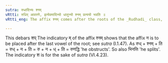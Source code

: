 ```yaml
---
sutra: रुधादिभ्यः श्नम्
vRtti: रुधिर् आवरणे, इत्येवमादिभ्यो धातुभ्यो श्नम् प्रत्ययो भवति ॥
vRtti_eng: The affix श्नम् comes after the roots of the _Rudhadi_ class, in denoting an agent when a _sarvadhatuka_ affix follows.

---
```

This debars शप् The indicatory म् of the affix श्नम् shows that the affix न is to be placed after the last vowel of the root; see _sutra_ (I.1.47). As रुध् + श्नम् + ति = रुध् + न + ति = रु + न + ध् + ति = रुणद्धि 'he obstructs'. So also भिनत्ति 'he splits'. The indicatory श is for the sake of _sutra_ (VI.4.23).